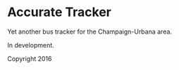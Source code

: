 # Accurate Tracker
Yet another bus tracker for the Champaign-Urbana area.

In development.

Copyright 2016